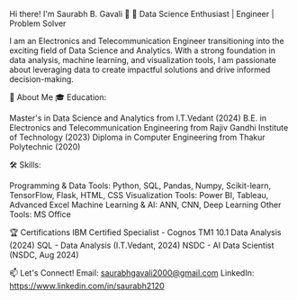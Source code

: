 Hi there! I'm Saurabh B. Gavali 👋
🚀 Data Science Enthusiast | Engineer | Problem Solver

I am an Electronics and Telecommunication Engineer transitioning into the exciting field of Data Science and Analytics. With a strong foundation in data analysis,
machine learning, and visualization tools, I am passionate about leveraging data to create impactful solutions and drive informed decision-making.

🌟 About Me
🎓 Education:

Master's in Data Science and Analytics from I.T.Vedant (2024)
B.E. in Electronics and Telecommunication Engineering from Rajiv Gandhi Institute of Technology (2023)
Diploma in Computer Engineering from Thakur Polytechnic (2020)

🛠️ Skills:

Programming & Data Tools: Python, SQL, Pandas, Numpy, Scikit-learn, TensorFlow, Flask, HTML, CSS
Visualization Tools: Power BI, Tableau, Advanced Excel
Machine Learning & AI: ANN, CNN, Deep Learning
Other Tools: MS Office

🏆 Certifications
IBM Certified Specialist - Cognos TM1 10.1 Data Analysis (2024)
SQL - Data Analysis (I.T.Vedant, 2024)
NSDC - AI Data Scientist (NSDC, Aug 2024)

📫 Let's Connect!
Email: saurabhgavali2000@gmail.com
LinkedIn: https://www.linkedin.com/in/saurabh2120


